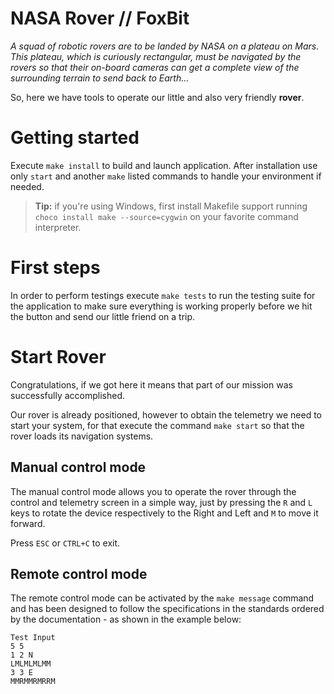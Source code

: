 # NASA Rover // FoxBit

_A squad of robotic rovers are to be landed by NASA on a plateau on Mars. This plateau, which is curiously rectangular, must be navigated by the rovers so that their on-board cameras can get a complete view of the surrounding terrain to send back to Earth…_

So, here we have tools to operate our little and also very friendly **rover**.

# Getting started

Execute `make install` to build and launch application. After installation use only `start` and another `make` listed commands to handle your environment if needed.

> **Tip:** if you're using Windows, first install Makefile support running `choco install make --source=cygwin` on your favorite command interpreter.



# First steps

In order to perform testings execute `make tests` to run the testing suite for the application to make sure everything is working properly before we hit the button and send our little friend on a trip.



# Start Rover

Congratulations, if we got here it means that part of our mission was successfully accomplished.

Our rover is already positioned, however to obtain the telemetry we need to start your system, for that execute the command `make start` so that the rover loads its navigation systems.



## Manual control mode

The manual control mode allows you to operate the rover through the control and telemetry screen in a simple way, just by pressing the `R` and `L` keys to rotate the device respectively to the Right and Left and `M` to move it forward.

Press `ESC` or `CTRL+C` to exit.



## Remote control mode


The remote control mode can be activated by the `make message` command and has been designed to follow the specifications in the standards ordered by the documentation - as shown in the example below:

```
Test Input
5 5
1 2 N
LMLMLMLMM
3 3 E
MMRMMRMRRM
```
